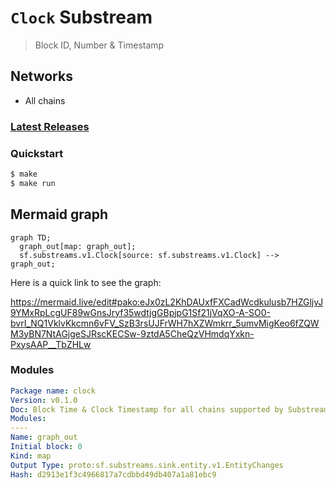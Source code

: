 # `Clock` Substream

> Block ID, Number & Timestamp

## Networks
- All chains

### [Latest Releases](https://github.com/pinax-network/substreams/releases)

### Quickstart

```bash
$ make
$ make run
```

## Mermaid graph

```mermaid
graph TD;
  graph_out[map: graph_out];
  sf.substreams.v1.Clock[source: sf.substreams.v1.Clock] --> graph_out;
```

Here is a quick link to see the graph:

https://mermaid.live/edit#pako:eJx0zL2KhDAUxfFXCadWcdkulusb7HZGljvJ9YMxRpLcgUF89wGnsJryf35wdtjgGBpjpG1Sf21jVqXO-A-SO0-bvrI_NQ1VklvKkcmn6vFV_SzB3rsUJFrWH7hXZWmkrr_5umvMigKeo6fZQWM3yBN7NtAGjgeSJRscKECSw-9ztdA5CheQzVHmdqYxkn-PxysAAP__TbZHLw

### Modules

```yaml
Package name: clock
Version: v0.1.0
Doc: Block Time & Clock Timestamp for all chains supported by Substreams
Modules:
----
Name: graph_out
Initial block: 0
Kind: map
Output Type: proto:sf.substreams.sink.entity.v1.EntityChanges
Hash: d2913e1f3c4966817a7cdbbd49db407a1a81ebc9
```